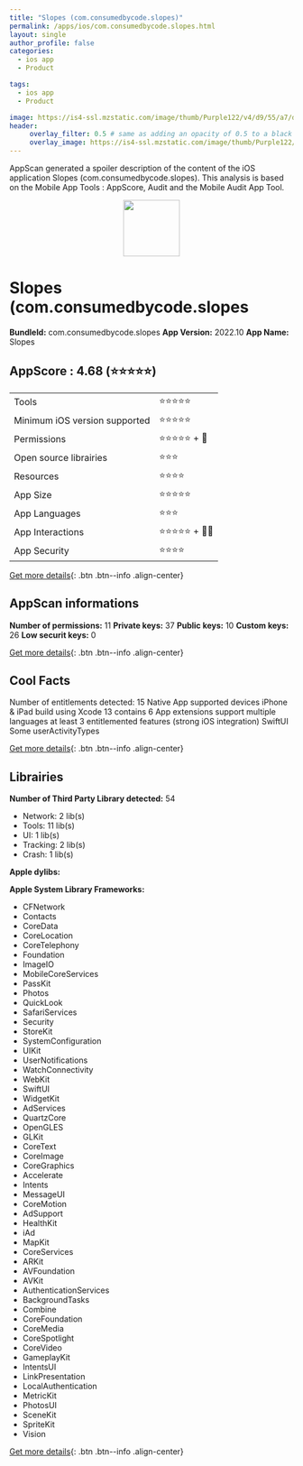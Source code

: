 ```yaml
---
title: "Slopes (com.consumedbycode.slopes)"
permalink: /apps/ios/com.consumedbycode.slopes.html
layout: single
author_profile: false
categories: 
  - ios app 
  - Product 

tags: 
  - ios app 
  - Product 

image: https://is4-ssl.mzstatic.com/image/thumb/Purple122/v4/d9/55/a7/d955a7d5-73e3-9ff3-5b12-dc6822d08639/AppIcon-0-1x_U007emarketing-0-8-0-0-sRGB-GLES2_U002c0-85-220.png/512x512bb.jpg
header: 
     overlay_filter: 0.5 # same as adding an opacity of 0.5 to a black background
     overlay_image: https://is4-ssl.mzstatic.com/image/thumb/Purple122/v4/d9/55/a7/d955a7d5-73e3-9ff3-5b12-dc6822d08639/AppIcon-0-1x_U007emarketing-0-8-0-0-sRGB-GLES2_U002c0-85-220.png/512x512bb.jpg
---
```

AppScan generated a spoiler description of the content of the iOS application Slopes (com.consumedbycode.slopes). This analysis is based on the Mobile App Tools : AppScore, Audit and the Mobile Audit App Tool.

  
  
<div style="text-align: center;"><img src="https://is4-ssl.mzstatic.com/image/thumb/Purple122/v4/d9/55/a7/d955a7d5-73e3-9ff3-5b12-dc6822d08639/AppIcon-0-1x_U007emarketing-0-8-0-0-sRGB-GLES2_U002c0-85-220.png/512x512bb.jpg" width="100" height="100"></div>  
  
# Slopes (com.consumedbycode.slopes

**BundleId:** com.consumedbycode.slopes
**App Version:** 2022.10
**App Name:** Slopes


## AppScore : 4.68 (⭐️⭐️⭐️⭐️⭐️) 

<table>
<tr><td> Tools </td><td> ⭐️⭐️⭐️⭐️⭐️ </td></tr>
<tr><td> Minimum iOS version supported </td><td> ⭐️⭐️⭐️⭐️⭐️ </td></tr>
<tr><td> Permissions </td><td> ⭐️⭐️⭐️⭐️⭐️ + 🌟 </td></tr>
<tr><td> Open source librairies </td><td> ⭐️⭐️⭐️ </td></tr>
<tr><td> Resources </td><td> ⭐️⭐️⭐️⭐️ </td></tr>
<tr><td> App Size </td><td> ⭐️⭐️⭐️⭐️⭐️ </td></tr>
<tr><td> App Languages </td><td> ⭐️⭐️⭐️ </td></tr>
<tr><td> App Interactions </td><td> ⭐️⭐️⭐️⭐️⭐️ + 🌟🌟 </td></tr>
<tr><td> App Security </td><td> ⭐️⭐️⭐️⭐️ </td></tr>
</table>

[Get more details](/pricing.html){: .btn .btn--info .align-center}  
  
## AppScan informations 

**Number of permissions:** 11
**Private keys:** 37
**Public keys:** 10
**Custom keys:** 26
**Low securit keys:** 0
  
[Get more details](/pricing.html){: .btn .btn--info .align-center}

## Cool Facts

Number of entitlements detected: 15
Native App
supported devices iPhone & iPad
build using Xcode 13
contains 6 App extensions
support multiple languages
at least 3 entitlemented features (strong iOS integration)
SwiftUI
Some userActivityTypes
  
[Get more details](/pricing.html){: .btn .btn--info .align-center}

## Librairies 
**Number of Third Party Library detected:** 54
- Network: 2 lib(s)
- Tools: 11 lib(s)
- UI: 1 lib(s)
- Tracking: 2 lib(s)
- Crash: 1 lib(s)

**Apple dylibs:**


**Apple System Library Frameworks:**
- CFNetwork
- Contacts
- CoreData
- CoreLocation
- CoreTelephony
- Foundation
- ImageIO
- MobileCoreServices
- PassKit
- Photos
- QuickLook
- SafariServices
- Security
- StoreKit
- SystemConfiguration
- UIKit
- UserNotifications
- WatchConnectivity
- WebKit
- SwiftUI
- WidgetKit
- AdServices
- QuartzCore
- OpenGLES
- GLKit
- CoreText
- CoreImage
- CoreGraphics
- Accelerate
- Intents
- MessageUI
- CoreMotion
- AdSupport
- HealthKit
- iAd
- MapKit
- CoreServices
- ARKit
- AVFoundation
- AVKit
- AuthenticationServices
- BackgroundTasks
- Combine
- CoreFoundation
- CoreMedia
- CoreSpotlight
- CoreVideo
- GameplayKit
- IntentsUI
- LinkPresentation
- LocalAuthentication
- MetricKit
- PhotosUI
- SceneKit
- SpriteKit
- Vision


  
[Get more details](/pricing.html){: .btn .btn--info .align-center}

